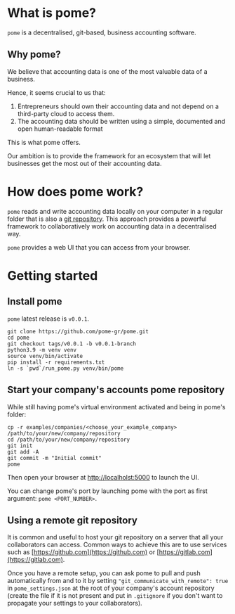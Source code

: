 # What is pome?

`pome` is a decentralised, git-based, business accounting software.

## Why pome?

We believe that accounting data is one of the most valuable data of a business.   

Hence, it seems crucial to us that:

1. Entrepreneurs should own their accounting data and not depend on a third-party cloud to access them. 
2. The accounting data should be written using a simple, documented and open human-readable format

This is what pome offers.

Our ambition is to provide the framework for an ecosystem that will let businesses get the most out of their accounting data.

# How does pome work?

`pome` reads and write accounting data locally on your computer in a regular folder that is also a [git repository](https://en.wikipedia.org/wiki/Git). This approach provides a powerful framework to collaboratively work on accounting data in a decentralised way.

`pome` provides a web UI that you can access from your browser.

# Getting started

## Install pome

`pome` latest release is `v0.0.1`.

```
git clone https://github.com/pome-gr/pome.git
cd pome
git checkout tags/v0.0.1 -b v0.0.1-branch
python3.9 -m venv venv
source venv/bin/activate
pip install -r requirements.txt
ln -s `pwd`/run_pome.py venv/bin/pome
```

## Start your company's accounts pome repository

While still having pome's virtual environment activated and being in pome's folder:

```
cp -r examples/companies/<choose_your_example_company> /path/to/your/new/company/repository
cd /path/to/your/new/company/repository
git init
git add -A
git commit -m "Initial commit"
pome
```

Then open your browser at [http://localholst:5000](http://localholst:5000) to launch the UI.

You can change pome's port by launching pome with the port as first argument: `pome <PORT_NUMBER>`.

## Using a remote git repository

It is common and useful to host your git repository on a server that all your collaborators can access.
Common ways to achieve this are to use services such as [https://github.com](https://github.com) or [https://gitlab.com](https://gitlab.com).

Once you have a remote setup, you can ask pome to pull and push automatically from and to it by setting `"git_communicate_with_remote": true` in `pome_settings.json` at the root of your company's account repository (create the file if it is not present and put in `.gitignore` if you don't want to propagate your settings to your collaborators). 
